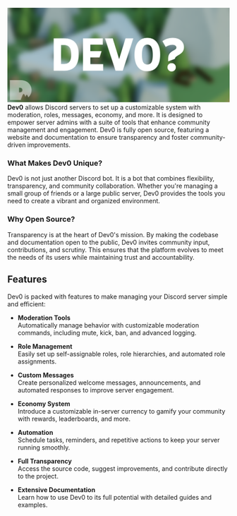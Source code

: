 ![Dev0?](/assets/Banners/Dev0.png)
**Dev0** allows Discord servers to set up a customizable system with moderation, roles, messages, economy, and more. It is designed to empower server admins with a suite of tools that enhance community management and engagement. Dev0 is fully open source, featuring a website and documentation to ensure transparency and foster community-driven improvements.

### What Makes Dev0 Unique?
Dev0 is not just another Discord bot. It is a bot that combines flexibility, transparency, and community collaboration. Whether you're managing a small group of friends or a large public server, Dev0 provides the tools you need to create a vibrant and organized environment.

### Why Open Source?
Transparency is at the heart of Dev0's mission. By making the codebase and documentation open to the public, Dev0 invites community input, contributions, and scrutiny. This ensures that the platform evolves to meet the needs of its users while maintaining trust and accountability.

## Features
Dev0 is packed with features to make managing your Discord server simple and efficient:

- **Moderation Tools**  
  Automatically manage behavior with customizable moderation commands, including mute, kick, ban, and advanced logging.

- **Role Management**  
  Easily set up self-assignable roles, role hierarchies, and automated role assignments.

- **Custom Messages**  
  Create personalized welcome messages, announcements, and automated responses to improve server engagement.

- **Economy System**  
  Introduce a customizable in-server currency to gamify your community with rewards, leaderboards, and more.

- **Automation**  
  Schedule tasks, reminders, and repetitive actions to keep your server running smoothly.

- **Full Transparency**  
  Access the source code, suggest improvements, and contribute directly to the project.

- **Extensive Documentation**  
  Learn how to use Dev0 to its full potential with detailed guides and examples.